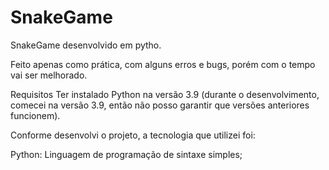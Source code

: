 # SnakeGame
SnakeGame desenvolvido em pytho.

Feito apenas como prática, com alguns erros e bugs, porém com o tempo vai ser melhorado.

Requisitos
Ter instalado Python na versão 3.9 (durante o desenvolvimento, comecei na versão 3.9, então não posso garantir que versões anteriores funcionem).

Conforme desenvolvi o projeto, a tecnologia que utilizei foi:

Python: Linguagem de programação de sintaxe simples;
